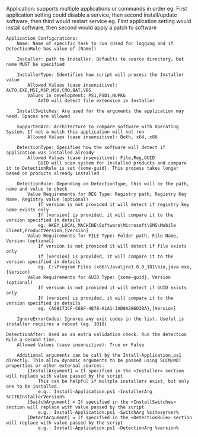 Application: supports multiple applications or commands in order
	eg. First application setting could disable a service, then second install/update software, then third would restart service
	eg. First application setting would install software, then second would apply a patch to software
	
	Application Configurations:
		Name: Name of specific task to run (Used for logging and if DetectionRule has value of [Name])
	
		Installer: path to installer. Defaults to source directory, but name MUST be specified
		
		InstallerType: Identifies how script will process the Installer value
			Allowed Values (case insensitive): AUTO,EXE,MSI,MSP,MSU,CMD,BAT,VBS
			Values in development: PS1,PSD1,NUPKG
				AUTO will detect file extension in Installer
		
		InstallSwitches: Are used for the arguments the application may need. Spaces are allowed
		
		SupportedArc: Architecture to compare software with Operating System. If not a match this application will not run
			Allowed Values (case insensitive): Both, x64, x86
		
		DetectionType: Specifies how the software will detect if application was installed already
			Allowed Values (case insensitive): File,Reg,GUID
				GUID will scan system for installed products and compare it to DetectionRule is set {some-guid}. This process takes longer based on products already installed
		
		DetectionRule: Depending on DetectionType, this will be the path, name and value to check
			Value Requirements for REG Type: Registry path, Registry Key Name, Registry value (optional)
				If version is not provided it will detect if registry key name exists only
				If [version] is provided, it will compare it to the version specified in details
				eg. HKEY_LOCAL_MACHINE\Software\Microsoft\SMS\Mobile Client,ProductVersion,[Version]
			Value Requirements for FILE Type: Folder path, File Name, Version (optional)
				If version is not provided it will detect if file exists only
				If [version] is provided, it will compare it to the version specified in details
				eg. C:\Program Files (x86)\Java\jre1.8.0_181\bin,java.exe,[Version]
			Value Requirements for GUID Type: {some-guid}, Version (optional)
				If version is not provided it will detect if GUID exists only
				If [version] is provided, it will compare it to the version specified in details
				eg. {A68173CF-C68F-4878-A1A1-3AD0A286D38A},[Version]
		
		IgnoreErrorCodes: Ignores any exit codes in the list. Useful is installer requires a reboot (eg. 3010)	
	
	DetectionAfter: Used as an extra validation check. Run the detection Rule a second time. 
		Allowed Values (case insensitive): True or False
		
		Additional arguments can be call by the Intall-Application.ps1 directly. This allow dynamic arguments to be passed using SCCM/MDT properties or other external sources:
			[InstallArgument] = If specified in the <Installer> section will replace with value passed by the script
				This can be helpful if multple installers exist, but only one to be installed. 
				e.g.: Install-Application.ps1 -InstallerArg %CCTKInstallerVersion%
			[SwitchArgument] = If specified in the <InstallSwitches> section will replace with value passed by the script
				e.g.: Install-Application.ps1 -SwitchArg %siteserver%
			[DetectArgument] = If specified in the <DetectionRule> section will replace with value passed by the script
				e.g.: Install-Application.ps1 -DetectionArg %version%
